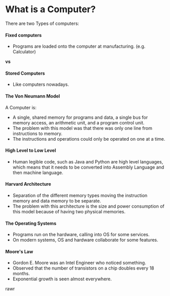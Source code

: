 # What is a Computer?

There are two Types of computers:

#### Fixed computers
- Programs are loaded onto the computer at manufacturing. (e.g. Calculator)

**vs**

#### Stored Computers
- Like computers nowadays.

#### The Von Neumann Model
A Computer is:

- A single, shared memory for programs and data, a single bus for memory access, an arithmetic unit, and a program control unit.
- The problem with this model was that there was only one line from instructions to memory.
- The instructions and operations could only be operated on one at a time.

#### High Level to Low Level

- Human legible code, such as Java and Python are high level languages, which means that it needs to be converted into Assembly Language and then machine language.

#### Harvard Architecture

- Separation of the different memory types moving the instruction memory and data memory to be separate.
- The problem with this architecture is the size and power consumption of this model because of having two physical memories.

#### The Operating Systems
- Programs run on the hardware, calling into OS for some services.
- On modern systems, OS and hardware collaborate for some features.

#### Moore's Law
- Gordon E. Moore was an Intel Engineer who noticed something.
- Observed that the number  of transistors on a chip doubles every 18 months.
- Exponential growth is seen almost everywhere.

rawr